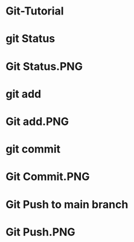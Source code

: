 # Git-Tutorial
# git Status
# Git Status.PNG
# git add
# Git add.PNG
# git commit
# Git Commit.PNG
# Git Push to main branch
# Git Push.PNG

